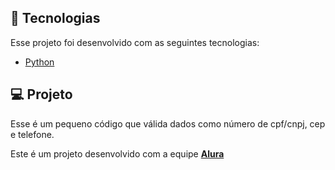 ## 🧪 Tecnologias

Esse projeto foi desenvolvido com as seguintes tecnologias:
- [Python](https://www.python.org/)
## 💻 Projeto

Esse é um pequeno código que válida dados como número de cpf/cnpj, cep e telefone.

Este é um projeto desenvolvido com a equipe **[Alura](https://www.alura.com.br/)**
